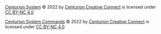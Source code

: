 ﻿[Centurion System](https://github.com/Centurion-Creative-Connect/System) © 2022
by [Centurion Creative Connect](https://github.com/Centurion-Creative-Connect) is licensed
under [CC BY-NC 4.0](https://creativecommons.org/licenses/by-nc/4.0/)

[Centurion System Commands](https://github.com/Centurion-Creative-Connect/System) © 2022
by [Centurion Creative Connect](https://github.com/Centurion-Creative-Connect) is licensed
under [CC BY-NC 4.0](https://creativecommons.org/licenses/by-nc/4.0/)
